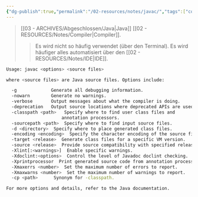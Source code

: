 ```yaml
---
{"dg-publish":true,"permalink":"/02-resources/notes/javac/","tags":["code/java"]}
---
```


>[[03 - ARCHIVES/Abgeschlossen/Java\|Java]] [[02 - RESOURCES/Notes/Compiler\|Compiler]].
>>Es wird nicht so häufig verwendet (über den Terminal).
>>Es wird häufiger alles automatisiert über den [[02 - RESOURCES/Notes/IDE\|IDE]].

```bash
Usage: javac <options> <source files>

where <source files> are Java source files. Options include:

  -g             Generate all debugging information.
  -nowarn        Generate no warnings.
  -verbose       Output messages about what the compiler is doing.
  -deprecation   Output source locations where deprecated APIs are used.
  -classpath <path>   Specify where to find user class files and
                     annotation processors.
  -sourcepath <path>  Specify where to find input source files.
  -d <directory>  Specify where to place generated class files.
  -encoding <encoding>  Specify the character encoding of the source files.
  -target <release>  Generate class files for a specific VM version.
  -source <release>  Provide source compatibility with specified release.
  -Xlint[:<warnings>]  Enable specific warnings.
  -Xdoclint:<options>  Control the level of Javadoc doclint checking.
  -Xprintprocessor  Print generated source code from annotation processors.
  -Xmaxerrs <number>  Set the maximum number of errors to report.
  -Xmaxwarns <number>  Set the maximum number of warnings to report.
  -cp <path>      Synonym for -classpath.

For more options and details, refer to the Java documentation.
```